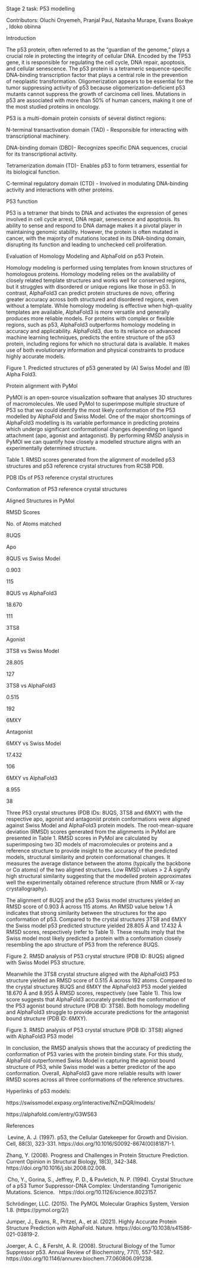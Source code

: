 Stage 2 task: P53 modelling 

Contributors: Oluchi Onyemeh, Pranjal Paul, Natasha Murape, Evans Boakye , Idoko obinna 

Introduction 

The p53 protein, often referred to as the “guardian of the genome,” plays a crucial role in protecting the integrity of cellular DNA. Encoded by the TP53 gene, it is responsible for regulating the cell cycle, DNA repair, apoptosis, and cellular senescence. The p53 protein is a tetrameric sequence-specific DNA-binding transcription factor that plays a central role in the prevention of neoplastic transformation. Oligomerization appears to be essential for the tumor suppressing activity of p53 because oligomerization-deficient p53 mutants cannot suppress the growth of carcinoma cell lines. Mutations in p53 are associated with more than 50% of human cancers, making it one of the most studied proteins in oncology.

P53 is a multi-domain protein consists of several distinct regions:

N-terminal transactivation domain (TAD) - Responsible for interacting with transcriptional machinery.

DNA-binding domain (DBD)- Recognizes specific DNA sequences, crucial for its transcriptional activity.

Tetramerization domain (TD)- Enables p53 to form tetramers, essential for its biological function.

C-terminal regulatory domain (CTD) - Involved in modulating DNA-binding activity and interactions with other proteins.

P53 function

P53 is a tetramer that binds to DNA and activates the expression of genes involved in cell cycle arrest, DNA repair, senescence and apoptosis. Its ability to sense and respond to DNA damage makes it a pivotal player in maintaining genomic stability. However, the protein is often mutated in cancer, with the majority of mutations located in its DNA-binding domain, disrupting its function and leading to unchecked cell proliferation.

Evaluation of Homology Modeling and AlphaFold on p53 Protein. 

Homology modeling is performed using templates from known structures of homologous proteins. Homology modeling relies on the availability of closely related template structures and works well for conserved regions, but it struggles with disordered or unique regions like those in p53. In contrast, AlphaFold3 can predict protein structures de novo, offering greater accuracy across both structured and disordered regions, even without a template. While homology modeling is effective when high-quality templates are available, AlphaFold3 is more versatile and generally produces more reliable models. For proteins with complex or flexible regions, such as p53, AlphaFold3 outperforms homology modeling in accuracy and applicability. AlphaFold3, due to its reliance on advanced machine learning techniques, predicts the entire structure of the p53 protein, including regions for which no structural data is available. It makes use of both evolutionary information and physical constraints to produce highly accurate models.

Figure 1. Predicted structures of p53 generated by (A) Swiss Model and (B) Alpha Fold3.

Protein alignment with PyMol

PyMOl is an open-source visualization software that analyses 3D structures of macromolecules. We used PyMol to superimpose multiple structure of P53 so that we could identify the most likely conformation of the P53 modelled by AlphaFold and Swiss Model. One of the major shortcomings of AlphaFold3 modelling is its variable performance in predicting proteins which undergo significant conformational changes depending on ligand attachment (apo, agonist and antagonist). By performing RMSD analysis in PyMOl we can quantify how closely a modelled structure aligns with an experimentally determined structure. 

Table 1. RMSD scores generated from the alignment of modelled p53 structures and p53 reference crystal structures from RCSB PDB. 

PDB IDs of P53 reference crystal structures

Conformation of P53 reference crystal structures

Aligned Structures in PyMol

RMSD Scores 

No. of Atoms matched

8UQS

Apo

8QUS vs Swiss Model

0.903

115

8QUS vs AlphaFold3

18.670

111

3TS8

Agonist

3TS8 vs Swiss Model

28.805

127

3TS8 vs AlphaFold3

0.515

192

6MXY

Antagonist

6MXY vs Swiss Model

17.432

106

6MXY vs AlphaFold3

8.955

38

Three P53 crystal structures (PDB IDs: 8UQS, 3TS8 and 6MXY) with the respective apo, agonist and antagonist protein conformations were aligned against Swiss Model and AlphaFold3 protein models. The root-mean-square deviation (RMSD) scores generated from the alignments in PyMol are presented in Table 1. RMSD scores in PyMol are calculated by superimposing two 3D models of macromolecules or proteins and a reference structure to provide insight to the accuracy of the predicted models, structural similarity and protein conformational changes. It measures the average distance between the atoms (typically the backbone or Cα atoms) of the two aligned structures. Low RMSD values > 2 Å signify high structural similarity suggesting that the modelled protein approximates well the experimentally obtained reference structure (from NMR or X-ray crystallography).  

The alignment of 8UQS and the p53 Swiss model structures yielded an RMSD score of 0.903 Å across 115 atoms. An RMSD value below 1 Å indicates that strong similarity between the structures for the apo conformation of p53. Compared to the crystal structures 3TS8 and 6MXY the Swiss model p53 predicted structure yielded 28.805 Å and 17.432 Å RMSD scores, respectively (refer to Table 1). These results imply that the Swiss model most likely predicted a protein with a conformation closely resembling the apo structure of P53 from the reference 8UQS. 

Figure 2. RMSD analysis of P53 crystal structure (PDB ID: 8UQS) aligned with Swiss Model P53 structure. 

Meanwhile the 3TS8 crystal structure aligned with the AlphaFold3 P53 structure yielded an RMSD score of 0.515 Å across 192 atoms. Compared to the crystal structures 8UQS and 6MXY the AlphaFold3 P53 model yielded 18.670 Å and 8.955 Å RMSD scores, respectively (see Table 1). This low score suggests that AlphaFold3 accurately predicted the conformation of the P53 agonist bound structure (PDB ID: 3TS8). Both homology modelling and AlphaFold3 struggle to provide accurate predictions for the antagonist bound structure (PDB ID: 6MXY). 

Figure 3. RMSD analysis of P53 crystal structure (PDB ID: 3TS8) aligned with AlphaFold3 P53 model

In conclusion, the RMSD analysis shows that the accuracy of predicting the conformation of P53 varies with the protein binding state. For this study, AlphaFold outperformed Swiss Model in capturing the agonist bound structure of P53, while Swiss model was a better predictor of the apo conformation. Overall, AlphaFold3 gave more reliable results with lower RMSD scores across all three conformations of the reference structures. 

Hyperlinks of p53 models:

https\://swissmodel.expasy.org/interactive/NZmDQR/models/

https\://alphafold.com/entry/G3WS63

References

 Levine, A. J. (1997). p53, the Cellular Gatekeeper for Growth and Division. Cell, 88(3), 323-331. https\://doi.org/10.1016/S0092-8674(00)81871-1.

Zhang, Y. (2008). Progress and Challenges in Protein Structure Prediction. Current Opinion in Structural Biology, 18(3), 342-348. https\://doi.org/10.1016/j.sbi.2008.02.008.

 Cho, Y., Gorina, S., Jeffrey, P. D., & Pavletich, N. P. (1994). Crystal Structure of a p53 Tumor Suppressor-DNA Complex: Understanding Tumorigenic Mutations. Science.   https\://doi.org/10.1126/science.8023157.

Schrödinger, LLC. (2015). The PyMOL Molecular Graphics System, Version 1.8. (https\://pymol.org/2/)

Jumper, J., Evans, R., Pritzel, A., et al. (2021). Highly Accurate Protein Structure Prediction with AlphaFold. Nature. https\://doi.org/10.1038/s41586-021-03819-2.

Joerger, A. C., & Fersht, A. R. (2008). Structural Biology of the Tumor Suppressor p53. Annual Review of Biochemistry, 77(1), 557-582. https\://doi.org/10.1146/annurev.biochem.77.060806.091238.
